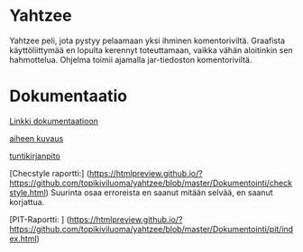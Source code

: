 # Yahtzee
Yahtzee peli, jota pystyy pelaamaan yksi ihminen komentoriviltä. Graafista käyttöliittymää en lopulta kerennyt toteuttamaan, vaikka vähän aloitinkin sen hahmottelua.
Ohjelma toimii ajamalla jar-tiedoston komentoriviltä.

# Dokumentaatio
[Linkki dokumentaatioon](Dokumentointi/)

[aiheen kuvaus](Dokumentointi/Aihemääritys.md)

[tuntikirjanpito](Dokumentointi/Tuntikirjanpito.md)

[Checstyle raportti:] (https://htmlpreview.github.io/?https://github.com/topikiviluoma/yahtzee/blob/master/Dokumentointi/checkstyle.html) Suurinta osaa erroreista en saanut mitään selvää, en saanut korjattua.

[PIT-Raportti: ] (https://htmlpreview.github.io/?https://github.com/topikiviluoma/yahtzee/blob/master/Dokumentointi/pit/index.html)
